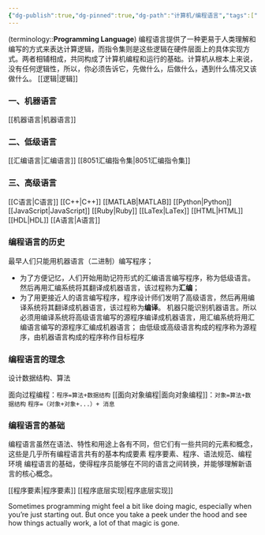 ```yaml
---
{"dg-publish":true,"dg-pinned":true,"dg-path":"计算机/编程语言","tags":["Programming"],"permalink":"/计算机/编程语言/","pinned":true,"dgPassFrontmatter":true,"noteIcon":"","created":"2024-05-21T15:20:28.640+08:00","updated":"2025-01-23T19:34:14.794+08:00"}
---
```



(terminology::**Programming Language**)
编程语言提供了一种更易于人类理解和编写的方式来表达计算逻辑，而指令集则是这些逻辑在硬件层面上的具体实现方式。两者相辅相成，共同构成了计算机编程和运行的基础。计算机从根本上来说，没有任何逻辑性，所以，你必须告诉它，先做什么，后做什么，遇到什么情况又该做什么。
[[逻辑\|逻辑]]
### 一、机器语言
[[机器语言\|机器语言]]

### 二、低级语言
[[汇编语言\|汇编语言]]
[[8051汇编指令集\|8051汇编指令集]]

### 三、高级语言
[[C语言\|C语言]]
[[C++\|C++]]
[[MATLAB\|MATLAB]]
[[Python\|Python]]
[[JavaScript\|JavaScript]]
[[Ruby\|Ruby]]
[[LaTex\|LaTex]]
[[HTML\|HTML]]
[[HDL\|HDL]]
[[A语言\|A语言]]
### 编程语言的历史
最早人们只能用机器语言（二进制）编写程序；
- 为了方便记忆，人们开始用助记符形式的汇编语言编写程序，称为低级语言。然后再用汇编系统将其翻译成机器语言，该过程称为**汇编**；
- 为了用更接近人的语言编写程序，程序设计师们发明了高级语言，然后再用编译系统将其翻译成机器语言，该过程称为**编译**。
机器只能识别机器语言。所以必须用编译系统将高级语言编写的源程序编译成机器语言，用汇编系统将用汇编语言编写的源程序汇编成机器语言；
由低级或高级语言构成的程序称为源程序，由机器语言构成的程序称作目标程序
### 编程语言的理念
设计数据结构、算法

面向过程编程：` 程序=算法+数据结构 `
[[面向对象编程\|面向对象编程]]：` 对象=算法+数据结构 `   `程序=（对象+对象+...）+ 消息 `
### 编程语言的基础
编程语言虽然在语法、特性和用途上各有不同，但它们有一些共同的元素和概念，这些是几乎所有编程语言共有的基本构成要素
程序要素、程序、语法规范、编程环境
编程语言的基础，使得程序员能够在不同的语言之间转换，并能够理解新语言的核心概念。

[[程序要素\|程序要素]]
[[程序底层实现\|程序底层实现]]

Sometimes programming might feel a bit like doing magic, especially when you’re just starting out. But once you take a peek under the hood and see how things actually work, a lot of that magic is gone.  





